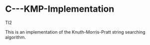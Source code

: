 # C---KMP-Implementation
TI2

This is an implementation of the Knuth-Morris-Pratt string searching algorithm.
